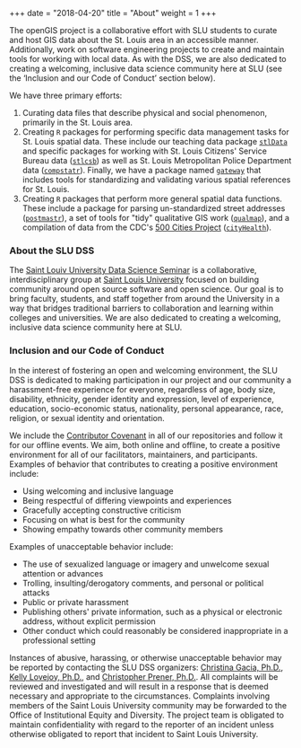 +++
date = "2018-04-20"
title = "About"
weight = 1
+++

The openGIS project is a collaborative effort with SLU students to curate and host GIS data about the St. Louis area in an accessible manner. Additionally, work on software engineering projects to create and maintain tools for working with local data. As with the DSS, we are also dedicated to creating a welcoming, inclusive data science community here at SLU (see the ‘Inclusion and our Code of Conduct’ section below).

We have three primary efforts:

1. Curating data files that describe physical and social phenomenon, primarily in the St. Louis area.
2. Creating `R` packages for performing specific data management tasks for St. Louis spatial data. These include our teaching data package [`stlData`](https://slu-opengis.github.io/stlData/) and specific packages for working with St. Louis Citizens' Service Bureau data ([`stlcsb`](https://github.com/slu-openGIS/stlcsb)) as well as St. Louis Metropolitan Police Department data ([`compstatr`](https://github.com/slu-openGIS/compstatr)). Finally, we have a package named [`gateway`](https://slu-opengis.github.io/gateway/) that includes tools for standardizing and validating various spatial references for St. Louis.
3. Creating `R` packages that perform more general spatial data functions. These include a package for parsing un-standardized street addresses ([`postmastr`](https://github.com/chris-prener/postmastr)), a set of tools for "tidy" qualitative GIS work ([`qualmap`](https://github.com/slu-openGIS/qualmap)), and a compilation of data from the CDC's [500 Cities Project](https://www.cdc.gov/500cities/) ([`cityHealth`](https://github.com/slu-openGIS/cityHealth)).

### About the SLU DSS
The [Saint Louiv University Data Science Seminar](https://slu-dss.github.io) is a collaborative, interdisciplinary group at [Saint Louis University](https://www.slu.edu) focused on building community around open source software and open science. Our goal is to bring faculty, students, and staff together from around the University in a way that bridges traditional barriers to collaboration and learning within colleges and universities. We are also dedicated to creating a welcoming, inclusive data science community here at SLU.

### Inclusion and our Code of Conduct
In the interest of fostering an open and welcoming environment, the SLU DSS is dedicated to making participation in our project and our community a harassment-free experience for everyone, regardless of age, body size, disability, ethnicity, gender identity and expression, level of experience, education, socio-economic status, nationality, personal appearance, race, religion, or sexual identity and orientation.

We include the [Contributor Covenant](https://www.contributor-covenant.org/version/1/4/code-of-conduct) in all of our repositories and follow it for our offline events. We aim, both online and offline, to create a positive environment for all of our facilitators, maintainers, and participants. Examples of behavior that contributes to creating a positive environment include:

* Using welcoming and inclusive language
* Being respectful of differing viewpoints and experiences
* Gracefully accepting constructive criticism
* Focusing on what is best for the community
* Showing empathy towards other community members

Examples of unacceptable behavior include:

* The use of sexualized language or imagery and unwelcome sexual attention or
  advances
* Trolling, insulting/derogatory comments, and personal or political attacks
* Public or private harassment
* Publishing others' private information, such as a physical or electronic
  address, without explicit permission
* Other conduct which could reasonably be considered inappropriate in a
  professional setting

Instances of abusive, harassing, or otherwise unacceptable behavior may be reported by contacting the SLU DSS organizers: [Christina Gacia, Ph.D.](mailto:christina.garcia@slu.edu), [Kelly Lovejoy, Ph.D.](mailto:kelly.lovejoy@slu.edu), and [Christopher Prener, Ph.D.](mailto:chris.prener@slu.edu}). All complaints will be reviewed and investigated and will result in a response that is deemed necessary and appropriate to the circumstances. Complaints involving members of the Saint Louis University community may be forwarded to the Office of Institutional Equity and Diversity. The project team is obligated to maintain confidentiality with regard to the reporter of an incident unless otherwise obligated to report that incident to Saint Louis University.

